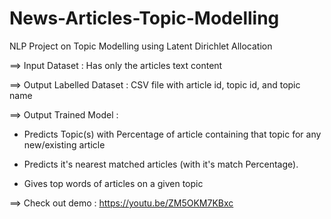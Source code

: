 # News-Articles-Topic-Modelling
NLP Project on Topic Modelling using Latent Dirichlet Allocation

==> Input Dataset : Has only the articles text content


==> Output Labelled Dataset : CSV file with article id, topic id, and topic name


==> Output Trained Model : 

- Predicts Topic(s) with Percentage of article containing that topic for any new/existing article  

- Predicts it's nearest matched articles (with it's match Percentage).

- Gives top words of articles on a given topic


==> Check out demo : https://youtu.be/ZM5OKM7KBxc
